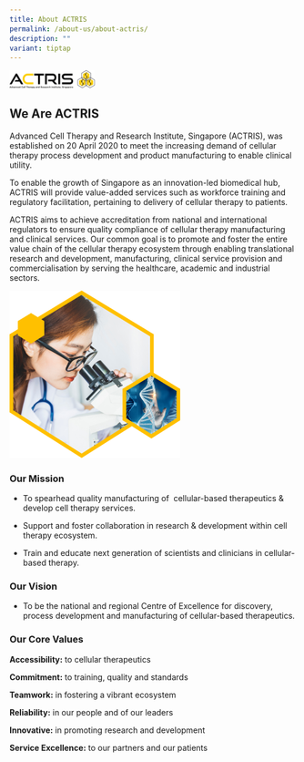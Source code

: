 ```yaml
---
title: About ACTRIS
permalink: /about-us/about-actris/
description: ""
variant: tiptap
---
```

<div class="isomer-image-wrapper">
<img style="width:150px" height="auto" width="100%" src="/images/About%20Us/actris-logo-1.png">
</div>
<h2>We Are ACTRIS</h2>
<p>Advanced Cell Therapy and Research Institute, Singapore (ACTRIS), was
established on 20 April 2020 to meet the increasing demand of cellular
therapy process development and product manufacturing to enable clinical
utility.</p>
<p>To enable the growth of Singapore as an innovation-led biomedical hub,
ACTRIS will provide value-added services such as workforce training and
regulatory facilitation, pertaining to delivery of cellular therapy to
patients.</p>
<p>ACTRIS aims to achieve accreditation from national and international regulators
to ensure quality compliance of cellular therapy manufacturing and clinical
services. Our common goal is to promote and foster the entire value chain
of the cellular therapy ecosystem through enabling translational research
and development, manufacturing, clinical service provision and commercialisation
by serving the healthcare, academic and industrial sectors.</p>
<p></p>
<div class="isomer-image-wrapper">
<img style="width:300px" height="auto" width="100%" src="/images/About%20Us/intro-pic-1.png">
</div>
<h3>Our Mission</h3>
<ul>
<li>
<p>To spearhead quality manufacturing of&nbsp; cellular-based therapeutics
&amp; develop cell therapy services.</p>
</li>
<li>
<p>Support and foster collaboration in research &amp; development within
cell therapy ecosystem.</p>
</li>
<li>
<p>Train and educate next generation of scientists and clinicians in cellular-based
therapy.</p>
</li>
</ul>
<h3>Our Vision</h3>
<ul data-tight="true" class="tight">
<li>
<p>To be the national and regional Centre of Excellence for discovery, process
development and manufacturing of cellular-based therapeutics.</p>
</li>
</ul>
<h3>Our Core Values</h3>
<p><strong>Accessibility:</strong> to cellular therapeutics</p>
<p><strong>Commitment:</strong> to training, quality and standards</p>
<p><strong>Teamwork:</strong> in fostering a vibrant ecosystem</p>
<p><strong>Reliability:</strong> in our people and of our leaders</p>
<p><strong>Innovative:</strong> in promoting research and development</p>
<p><strong>Service Excellence:</strong> to our partners and our patients</p>